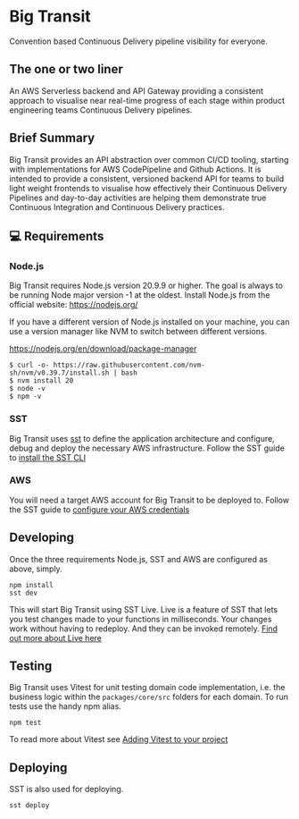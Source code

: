 # Big Transit
Convention based Continuous Delivery pipeline visibility for everyone.

## The one or two liner
An AWS Serverless backend and API Gateway providing a consistent approach to visualise near real-time progress of each stage within product engineering teams Continuous Delivery pipelines. 

## Brief Summary
Big Transit provides an API abstraction over common CI/CD tooling, starting with implementations for AWS CodePipeline and Github Actions. It is intended to provide a consistent, versioned backend API for teams to build light weight frontends to visualise how effectively their Continuous Delivery Pipelines and day-to-day activities are helping them demonstrate true Continuous Integration and Continuous Delivery practices.  

## 💻 Requirements
### Node.js
Big Transit requires Node.js version 20.9.9 or higher. The goal is always to be running Node major version -1 at the oldest.
Install Node.js from the official website: https://nodejs.org/

If you have a different version of Node.js installed on your machine, you can use a version manager like NVM to switch between different versions.

https://nodejs.org/en/download/package-manager

```
$ curl -o- https://raw.githubusercontent.com/nvm-sh/nvm/v0.39.7/install.sh | bash
$ nvm install 20
$ node -v
$ npm -v
```

### SST
Big Transit uses [sst](https://ion.sst.dev/) to define the application architecture and configure, debug and deploy the necessary AWS infrastructure. Follow the SST guide to [install the SST CLI](https://ion.sst.dev/docs/reference/cli)

### AWS
You will need a target AWS account for Big Transit to be deployed to. Follow the SST guide to [configure your AWS credentials](https://docs.sst.dev/advanced/iam-credentials#loading-from-a-file)

## Developing
Once the three requirements Node.js, SST and AWS are configured as above, simply.

```
npm install
sst dev
```

This will start Big Transit using SST Live. Live is a feature of SST that lets you test changes made to your functions in milliseconds. Your changes work without having to redeploy. And they can be invoked remotely. [Find out more about Live here](https://ion.sst.dev/docs/live/)

## Testing 
Big Transit uses Vitest for unit testing domain code implementation, i.e. the business logic within the `packages/core/src` folders for each domain. To run tests use the handy npm alias.

`npm test`

To read more about Vitest see [Adding Vitest to your project](https://vitest.dev/guide/#adding-vitest-to-your-project)

## Deploying
SST is also used for deploying. 

```
sst deploy
```